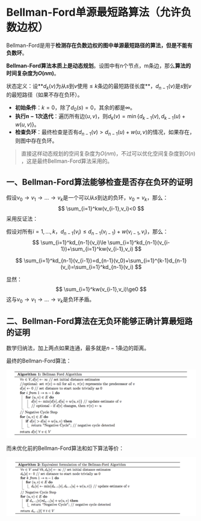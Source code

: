 # Bellman-Ford单源最短路算法（允许负数边权）

Bellman-Ford是用于**检测存在负数边权的图中单源最短路径的算法，但是不能有负数环**。

**Bellman-Ford算法本质上是动态规划**。设图中有n个节点，m条边，那么**算法的时间复杂度为$O(nm)$**。

状态定义：设**$d_{k}(v)$为从$s$到$v$使用$\le k$​条边的最短路径长度**，$d_{n-1}(v)$是$s$到$v$的最短路径（如果不存在负环）。

+ **初始条件**：$k=0$，除了$d_{0}(s)=0$，其余的都是$\infty$。
+ **执行$n-1$次迭代**：遍历所有边$(u,v)$，则$d_{k}(v)=\min\{d_{k-1}(v),d_{k-1}(u)+w(u,v)\}$​​。
+ **检查负环**：最终检查是否有$d_{n-1}(v)>d_{n-1}(u)+w(u,v)$​的情况，如果存在，则图中存在负环。

> 直接这样动态规划的空间复杂度为$O(nm)$，不过可以优化空间复杂度到$O(n)$​，这是最终Bellman-Ford算法采用的。

## 一、Bellman-Ford算法能够检查是否存在负环的证明

假设$v_0\to v_1\to ...\to v_k$是一个可以从$s$到达的负环，$v_0=v_k$，那么：
$$
\sum_{i=1}^kw(v_{i-1},v_i)<0
$$
采用反证法：

假设对所有$i=1,...,k$，$d_{n-1}(v_i)\le d_{n-1}(v_{i-1})+w(v_{i-1},v_i)$，那么：
$$
\sum_{i=1}^kd_{n-1}(v_i)\le \sum_{i=1}^kd_{n-1}(v_{i-1})+\sum_{i=1}^kw(v_{i-1},v_i)
$$

$$
\sum_{i=1}^kd_{n-1}(v_{i-1})=d_{n-1}(v_0)+\sum_{i=1}^{k-1}d_{n-1}(v_i)=\sum_{i=1}^kd_{n-1}(v_i)
$$

显然：
$$
\sum_{i=1}^kw(v_{i-1},v_i)\ge0
$$
这与$v_0\to v_1\to ... \to v_k$是负环矛盾。



## 二、Bellman-Ford算法在无负环能够正确计算最短路的证明

数学归纳法，加上两点如果连通，最多就是$n-1$条边的距离。



最终的Bellman-Ford算法：

![](./Bellman-Ford-optimized.png)



而未优化前的Bellman-Ford算法和如下算法等价：

![](./Bellman-Ford-dynamic-programming-original.png)

